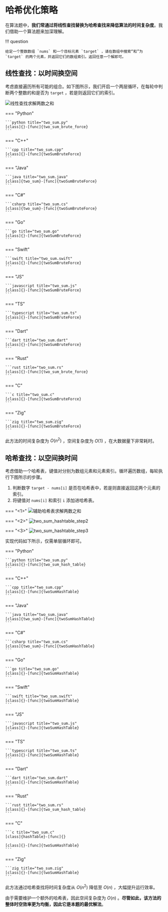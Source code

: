 # 哈希优化策略

在算法题中，**我们常通过将线性查找替换为哈希查找来降低算法的时间复杂度**。我们借助一个算法题来加深理解。

!!! question

    给定一个整数数组 `nums` 和一个目标元素 `target` ，请在数组中搜索“和”为 `target` 的两个元素，并返回它们的数组索引。返回任意一个解即可。

## 线性查找：以时间换空间

考虑直接遍历所有可能的组合。如下图所示，我们开启一个两层循环，在每轮中判断两个整数的和是否为 `target` ，若是则返回它们的索引。

![线性查找求解两数之和](replace_linear_by_hashing.assets/two_sum_brute_force.png)

=== "Python"

    ```python title="two_sum.py"
    [class]{}-[func]{two_sum_brute_force}
    ```

=== "C++"

    ```cpp title="two_sum.cpp"
    [class]{}-[func]{twoSumBruteForce}
    ```

=== "Java"

    ```java title="two_sum.java"
    [class]{two_sum}-[func]{twoSumBruteForce}
    ```

=== "C#"

    ```csharp title="two_sum.cs"
    [class]{two_sum}-[func]{twoSumBruteForce}
    ```

=== "Go"

    ```go title="two_sum.go"
    [class]{}-[func]{twoSumBruteForce}
    ```

=== "Swift"

    ```swift title="two_sum.swift"
    [class]{}-[func]{twoSumBruteForce}
    ```

=== "JS"

    ```javascript title="two_sum.js"
    [class]{}-[func]{twoSumBruteForce}
    ```

=== "TS"

    ```typescript title="two_sum.ts"
    [class]{}-[func]{twoSumBruteForce}
    ```

=== "Dart"

    ```dart title="two_sum.dart"
    [class]{}-[func]{twoSumBruteForce}
    ```

=== "Rust"

    ```rust title="two_sum.rs"
    [class]{}-[func]{two_sum_brute_force}
    ```

=== "C"

    ```c title="two_sum.c"
    [class]{}-[func]{twoSumBruteForce}
    ```

=== "Zig"

    ```zig title="two_sum.zig"
    [class]{}-[func]{twoSumBruteForce}
    ```

此方法的时间复杂度为 $O(n^2)$ ，空间复杂度为 $O(1)$ ，在大数据量下非常耗时。

## 哈希查找：以空间换时间

考虑借助一个哈希表，键值对分别为数组元素和元素索引。循环遍历数组，每轮执行下图所示的步骤。

1. 判断数字 `target - nums[i]` 是否在哈希表中，若是则直接返回这两个元素的索引。
2. 将键值对 `nums[i]` 和索引 `i` 添加进哈希表。

=== "<1>"
    ![辅助哈希表求解两数之和](replace_linear_by_hashing.assets/two_sum_hashtable_step1.png)

=== "<2>"
    ![two_sum_hashtable_step2](replace_linear_by_hashing.assets/two_sum_hashtable_step2.png)

=== "<3>"
    ![two_sum_hashtable_step3](replace_linear_by_hashing.assets/two_sum_hashtable_step3.png)

实现代码如下所示，仅需单层循环即可。

=== "Python"

    ```python title="two_sum.py"
    [class]{}-[func]{two_sum_hash_table}
    ```

=== "C++"

    ```cpp title="two_sum.cpp"
    [class]{}-[func]{twoSumHashTable}
    ```

=== "Java"

    ```java title="two_sum.java"
    [class]{two_sum}-[func]{twoSumHashTable}
    ```

=== "C#"

    ```csharp title="two_sum.cs"
    [class]{two_sum}-[func]{twoSumHashTable}
    ```

=== "Go"

    ```go title="two_sum.go"
    [class]{}-[func]{twoSumHashTable}
    ```

=== "Swift"

    ```swift title="two_sum.swift"
    [class]{}-[func]{twoSumHashTable}
    ```

=== "JS"

    ```javascript title="two_sum.js"
    [class]{}-[func]{twoSumHashTable}
    ```

=== "TS"

    ```typescript title="two_sum.ts"
    [class]{}-[func]{twoSumHashTable}
    ```

=== "Dart"

    ```dart title="two_sum.dart"
    [class]{}-[func]{twoSumHashTable}
    ```

=== "Rust"

    ```rust title="two_sum.rs"
    [class]{}-[func]{two_sum_hash_table}
    ```

=== "C"

    ```c title="two_sum.c"
    [class]{hashTable}-[func]{}

    [class]{}-[func]{twoSumHashTable}
    ```

=== "Zig"

    ```zig title="two_sum.zig"
    [class]{}-[func]{twoSumHashTable}
    ```

此方法通过哈希查找将时间复杂度从 $O(n^2)$ 降低至 $O(n)$ ，大幅提升运行效率。

由于需要维护一个额外的哈希表，因此空间复杂度为 $O(n)$ 。**尽管如此，该方法的整体时空效率更为均衡，因此它是本题的最优解法**。
